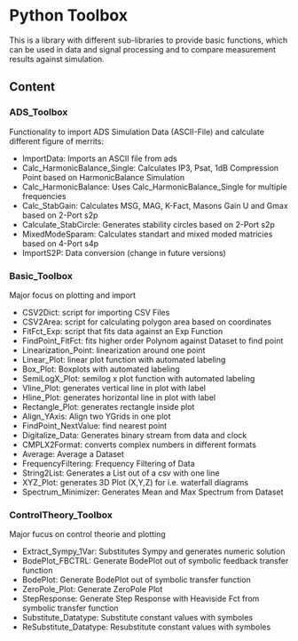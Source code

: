 # Python Toolbox

This is a library with different sub-libraries to provide basic functions, which can be used in data and signal processing and to compare measurement results against simulation.

## Content

### ADS_Toolbox
Functionality to import ADS Simulation Data (ASCII-File) and calculate different figure of merrits:

- ImportData: Imports an ASCII file from ads
- Calc_HarmonicBalance_Single: Calculates IP3, Psat, 1dB Compression Point based on HarmonicBalance Simulation
- Calc_HarmonicBalance: Uses Calc_HarmonicBalance_Single for multiple frequencies
- Calc_StabGain: Calculates MSG, MAG, K-Fact, Masons Gain U and Gmax based on 2-Port s2p
- Calculate_StabCircle: Generates stability circles based on 2-Port s2p
- MixedModeSparam: Calculates standart and mixed moded matricies based on 4-Port s4p
- ImportS2P: Data conversion (change in future versions)

### Basic_Toolbox
Major focus on plotting and import

- CSV2Dict: script for importing CSV Files
- CSV2Area: script for calculating polygon area based on coordinates
- FitFct_Exp: script that fits data against an Exp Function
- FindPoint_FitFct: fits higher order Polynom against Dataset to find point
- Linearization_Point: linearization around one point
- Linear_Plot: linear plot function with automated labeling
- Box_Plot: Boxplots with automated labeling
- SemiLogX_Plot: semilog x plot function with automated labeling
- Vline_Plot: generates vertical line in plot with label
- Hline_Plot: generates horizontal line in plot with label
- Rectangle_Plot: generates rectangle inside plot
- Align_YAxis: Align two YGrids in one plot
- FindPoint_NextValue: find nearest point
- Digitalize_Data: Generates binary stream from data and clock
- CMPLX2Format: converts complex numbers in different formats
- Average: Average a Dataset
- FrequencyFiltering: Frequency Filtering of Data
- String2List: Generates a List out of a csv with one line
- XYZ_Plot: generates 3D Plot (X,Y,Z) for i.e. waterfall diagrams
- Spectrum_Minimizer: Generates Mean and Max Spectrum from Dataset

### ControlTheory_Toolbox
Major fucus on control theorie and plotting

 - Extract_Sympy_1Var: Substitutes Sympy and generates numeric solution
 - BodePlot_FBCTRL: Generate BodePlot out of symbolic feedback transfer function
 - BodePlot: Generate BodePlot out of symbolic transfer function
 - ZeroPole_Plot: Generate ZeroPole Plot
 - StepResponse: Generate Step Response with Heaviside Fct from symbolic transfer function
 - Substitute_Datatype: Substitute constant values with symboles
 - ReSubstitute_Datatype: Resubstitute constant values with symboles
